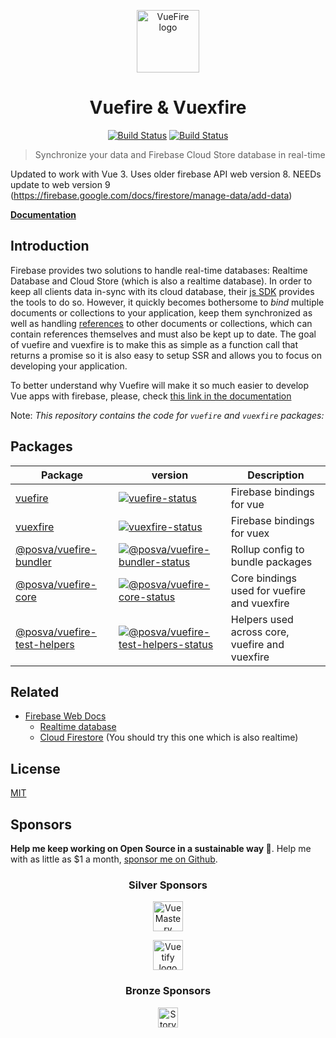 <p align="center"><a href="https://vuefire.vuejs.org" target="_blank" rel="noopener noreferrer"><img width="100" src="https://vuefire.vuejs.org/vuefire-logo.svg" alt="VueFire logo"></a></p>

<h1 align="center">Vuefire & Vuexfire</h1>
<p align="center">
  <a href="https://circleci.com/gh/vuejs/vuefire"><img src="https://badgen.net/circleci/github/vuejs/vuefire" alt="Build Status"></a>
  <a href="https://codecov.io/github/vuejs/vuefire"><img src="https://badgen.net/codecov/c/github/vuejs/vuefire" alt="Build Status"></a>
</p>

> Synchronize your data and Firebase Cloud Store database in real-time

Updated to work with Vue 3. 
Uses older firebase API web version 8. NEEDs update to web version 9 (https://firebase.google.com/docs/firestore/manage-data/add-data) 

[**Documentation**](https://vuefire.vuejs.org)

## Introduction

Firebase provides two solutions to handle real-time databases: Realtime Database
and Cloud Store (which is also a realtime database). In order to keep all
clients data in-sync with its cloud database, their [js
SDK](https://firebase.google.com/docs/firestore/quickstart) provides the tools
to do so. However, it quickly becomes bothersome to _bind_ multiple documents or
collections to your application, keep them synchronized as well as handling
[references](https://firebase.google.com/docs/firestore/manage-data/data-types)
to other documents or collections, which can contain references themselves and
must also be kept up to date. The goal of vuefire and vuexfire is to make this
as simple as a function call that returns a promise so it is also easy to setup
SSR and allows you to focus on developing your application.

To better understand why Vuefire will make it so much easier to develop Vue apps
with firebase, please, check [this link in the
documentation](https://vuefire.vuejs.org/vuefire/#why)

Note: _This repository contains the code for `vuefire` and `vuexfire` packages:_

## Packages

| Package                        | version                                                                       | Description                                    |
| ------------------------------ | ----------------------------------------------------------------------------- | ---------------------------------------------- |
| [vuefire]                      | [![vuefire-status]][vuefire-package]                                          | Firebase bindings for vue                      |
| [vuexfire]                     | [![vuexfire-status]][vuexfire-package]                                        | Firebase bindings for vuex                     |
| [\@posva/vuefire-bundler]      | [![@posva/vuefire-bundler-status]][\@posva/vuefire-bundler-package]           | Rollup config to bundle packages               |
| [\@posva/vuefire-core]         | [![@posva/vuefire-core-status]][\@posva/vuefire-core-package]                 | Core bindings used for vuefire and vuexfire    |
| [\@posva/vuefire-test-helpers] | [![@posva/vuefire-test-helpers-status]][\@posva/vuefire-test-helpers-package] | Helpers used across core, vuefire and vuexfire |

[vuefire]: packages/vuefire
[vuexfire]: packages/vuexfire
[\@posva/vuefire-bundler]: packages/@posva/vuefire-bundler
[\@posva/vuefire-core]: packages/@posva/vuefire-core
[\@posva/vuefire-test-helpers]: packages/@posva/vuefire-test-helpers
[vuefire-status]: https://badgen.net/npm/v/vuefire
[vuexfire-status]: https://badgen.net/npm/v/vuexfire
[@posva/vuefire-bundler-status]: https://badgen.net/npm/v/@posva/vuefire-bundler
[@posva/vuefire-core-status]: https://badgen.net/npm/v/@posva/vuefire-core
[@posva/vuefire-test-helpers-status]: https://badgen.net/npm/v/@posva/vuefire-test-helpers
[vuefire-package]: https://npmjs.com/package/vuefire
[vuexfire-package]: https://npmjs.com/package/vuexfire
[\@posva/vuefire-bundler-package]: https://npmjs.com/package/@posva/vuefire-bundler
[\@posva/vuefire-core-package]: https://npmjs.com/package/@posva/vuefire-core
[\@posva/vuefire-test-helpers-package]: https://npmjs.com/package/@posva/vuefire-test-helpers

## Related

- [Firebase Web Docs](https://firebase.google.com/docs/web/setup)
  - [Realtime database](https://firebase.google.com/docs/database/)
  - [Cloud Firestore](https://firebase.google.com/docs/firestore/) (You should try this one which is also realtime)

## License

[MIT](http://opensource.org/licenses/MIT)

## Sponsors

**Help me keep working on Open Source in a sustainable way 🚀**. Help me with as little as \$1 a month, [sponsor me on Github](https://github.com/sponsors/posva).

<h3 align="center">Silver Sponsors</h3>

<p align="center">
  <a href="https://www.vuemastery.com" title="Vue Mastery" target="_blank">
    <img src="https://www.vuemastery.com/images/lgo-vuemastery.svg" alt="Vue Mastery logo" height="48px">
  </a>
</p>

<p align="center">
  <a href="https://vuetifyjs.com" target="_blank" title="Vuetify">
    <img src="https://vuejs.org/images/vuetify.png" alt="Vuetify logo" height="48px">
  </a>
</p>

<h3 align="center">Bronze Sponsors</h3>

<p align="center">
  <a href="https://www.storyblok.com" target="_blank" title="Storyblok">
    <img src="https://a.storyblok.com/f/51376/3856x824/fea44d52a9/colored-full.png" alt="Storyblok logo" height="32px">
  </a>
</p>
